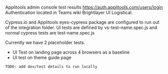 Applitools admin console test results https://auth.applitools.com/users/login
Authentication located in Teams wiki Brightlayer UI Logistical.

Cypress.io and Applitools eyes-cypress package are configured to run out of the integration folder. UI tests are defined by vs-test-name.spec.js and normal cypress tests are test-name.spec.js

Currently we have 2 placeholder tests.

-   UI Test on landing page across 4 browsers as a baseline
-   UI test on theme guide page

```
TODO: add dev/test details to run locally
```
